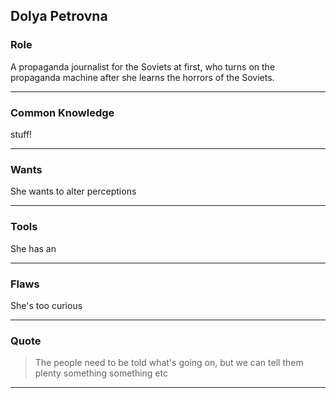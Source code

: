 
Dolya Petrovna
--------------


### Role ###

A propaganda journalist for the Soviets at first,
who turns on the propaganda machine after she learns the horrors of the Soviets.

---


### Common Knowledge ###

stuff!

---


### Wants ###

She wants to alter perceptions

---


### Tools ###

She has an

---

### Flaws ###

She's too curious

---


### Quote ###

> The people need to be told what's going on,
> but we can tell them plenty something something etc

---


[profile]: <assets/dolya.png>

